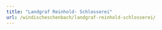 ```yaml
---
title: "Landgraf Reinhold- Schlosserei"
url: /windischeschenbach/landgraf-reinhold-schlosserei/
---
```

